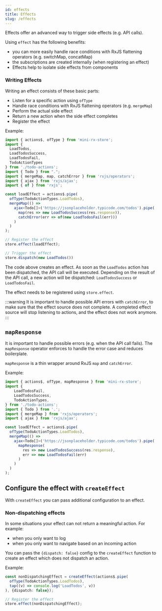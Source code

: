 ```yaml
---
id: effects
title: Effects
slug: /effects
---
```

Effects offer an advanced way to trigger side effects (e.g. API calls).

Using `effect` has the following benefits:
- you can more easily handle race conditions with RxJS flattening operators (e.g. switchMap, concatMap)
- the subscriptions are created internally (when registering an effect)
- Effects help to isolate side effects from components 

### Writing Effects

Writing an effect consists of these basic parts:

- Listen for a specific action using `ofType`
- Handle race conditions with RxJS flattening operators (e.g. `mergeMap`)
- Perform the actual side effect
- Return a new action when the side effect completes
- Register the effect

Example:
```ts
import { actions$, ofType } from 'mini-rx-store';
import {
  LoadTodos,
  LoadTodosSuccess,
  LoadTodosFail,
  TodoActionTypes
} from './todo-actions';
import { Todo } from ".";
import { mergeMap, map, catchError } from 'rxjs/operators';
import { ajax } from 'rxjs/ajax';
import { of } from 'rxjs';

const loadEffect = actions$.pipe(
  ofType(TodoActionTypes.LoadTodos),
  mergeMap(() =>
    ajax<Todo[]>('https://jsonplaceholder.typicode.com/todos').pipe(
      map(res => new LoadTodosSuccess(res.response)),
      catchError(err => of(new LoadTodosFail(err)))
    )
  )
);

// Register the effect
store.effect(loadEffect);

// Trigger the effect
store.dispatch(new LoadTodos())
```

The code above creates an effect. As soon as the `LoadTodos` action has been dispatched, the API call will be executed.
Depending on the result of the API call, a new action will be dispatched:
`LoadTodosSuccess` or `LoadTodosFail`.

The effect needs to be registered using `store.effect`.

:::warning
It is important to handle possible API errors with `catchError`, to make sure that the effect source does not complete.
A completed effect source will stop listening to actions, and the effect does not work anymore.
:::

## `mapResponse`

It is important to handle possible errors (e.g. when the API call fails). 
The `mapResponse` operator enforces to handle the error case and reduces boilerplate.

`mapResponse` is a thin wrapper around RxJS `map` and `catchError`.

Example:

```ts
import { actions$, ofType, mapResponse } from 'mini-rx-store';
import {
    LoadTodosFail,
    LoadTodosSuccess,
    TodoActionTypes,
} from './todo-actions';
import { Todo } from '.';
import { mergeMap } from 'rxjs/operators';
import { ajax } from 'rxjs/ajax';

const loadEffect = actions$.pipe(
  ofType(TodoActionTypes.LoadTodos),
  mergeMap(() =>
    ajax<Todo[]>('https://jsonplaceholder.typicode.com/todos').pipe(
      mapResponse(
        res => new LoadTodosSuccess(res.response),
        err => new LoadTodosFail(err)
      )
    )
  )
);
```

## Configure the effect with `createEffect`

With `createEffect` you can pass additional configuration to an effect.

### Non-dispatching effects
In some situations your effect can not return a meaningful action. For example:

- when you only want to log 
- when you only want to navigate based on an incoming action

You can pass the `{dispatch: false}` config to the `createEffect` function to create an effect which does not dispatch an action.

Example:
```ts
const nonDispatchingEffect = createEffect(actions$.pipe(
  ofType(TodoActionTypes.LoadTodos),
  tap((v) => console.log('LoadTodos', v))
), {dispatch: false});

// Register the effect
store.effect(nonDispatchingEffect);
```
